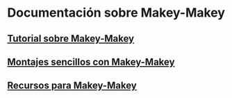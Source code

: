 # Documentación sobre Makey-Makey


## [Tutorial sobre Makey-Makey](./MakeyMakey_tutorial.md)

## [Montajes sencillos con Makey-Makey](./MakeyMakey_Montajes.md)

## [Recursos para Makey-Makey](./MakeyMakeyRecursos.md)
